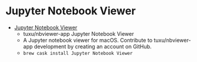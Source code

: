 # Jupyter Notebook Viewer
- [Jupyter Notebook Viewer](https://github.com/tuxu/nbviewer-app)
  -  tuxu/nbviewer-app Jupyter Notebook Viewer
  - A Jupyter notebook viewer for macOS. Contribute to tuxu/nbviewer-app development by creating an account on GitHub.
  - `brew cask install Jupyter Notebook Viewer`

